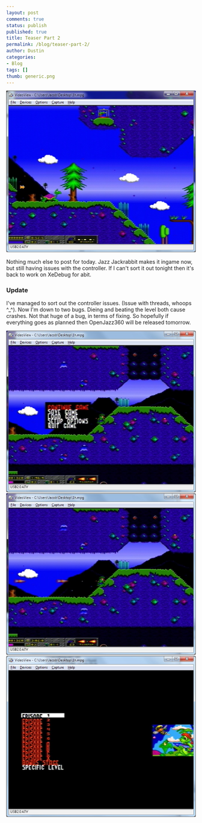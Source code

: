 ```yaml
---
layout: post
comments: true
status: publish
published: true
title: Teaser Part 2
permalink: /blog/teaser-part-2/
author: Dustin
categories:
- Blog
tags: []
thumb: generic.png
---
```

![Image](/assets/img/blog/teaser-part-2/jazz2.jpg)

Nothing much else to post for today. Jazz Jackrabbit makes it ingame now, but
still having issues with the controller. If I can't sort it out tonight then
it's back to work on XeDebug for abit.

### Update

I've managed to sort out the controller issues. (Issue with threads, whoops
^_^). Now I'm down to two bugs. Dieing and beating the level both cause crashes.
Not that huge of a bug, in terms of fixing. So hopefully if everything goes as
planned then OpenJazz360 will be released tomorrow.

![Image](/assets/img/blog/teaser-part-2/Jazz5.jpg)
![Image](/assets/img/blog/teaser-part-2/Jazz4.jpg)
![Image](/assets/img/blog/teaser-part-2/Jazz3.jpg)
